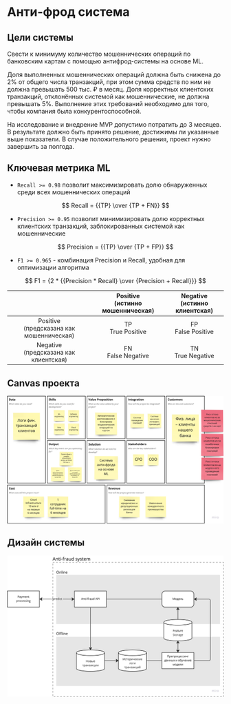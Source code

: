# Анти-фрод система

## Цели системы

Свести к минимуму количество мошеннических операций по банковским картам с помощью антифрод-системы на основе ML.

Доля выполненных мошеннических операций должна быть снижена до 2% от общего числа транзакций, при этом сумма средств по ним не должна превышать 500 тыс. ₽ в месяц. Доля корректных клиентских транзакций, отклонённых системой как мошеннические, не должна превышать 5%. Выполнение этих требований необходимо для того, чтобы компания была конкурентоспособной.

На исследование и внедрение MVP допустимо потратить до 3 месяцев. В результате должно быть принято решение, достижимы ли указанные выше показатели. В случае положительного решения, проект нужно завершить за полгода.

## Ключевая метрика ML

- `Recall >= 0.98` позволит максимизировать долю обнаруженных среди всех мошеннических операций

$$ Recall = {{TP} \over {TP + FN}} $$

- `Precision >= 0.95` позволит минимизировать долю корректных клиентских транзакций, заблокированных системой как мошеннические

$$ Precision = {{TP} \over {TP + FP}} $$

- `F1 >= 0.965` - комбинация Precision и Recall, удобная для оптимизации алгоритма

$$ F1 = {2 * {{Precision * Recall} \over {Precision + Recall}}} $$

| |Positive<br/>(истинно мошенническая) |Negative<br/>(истинно клиентская) |
|:----------------:|:-------------------------------:|:-----------------------------:|
|Positive<br/>(предсказана как мошенническая) |TP<br/>True Positive |FP<br/>False Positive |
|Negative<br/>(предсказана как клиентская) |FN<br/>False Negative |TN<br/>True Negative |

## Canvas проекта

![Anti-fraud AI Canvas](ai-canvas-2023-01-02-0043.jpeg)

## Дизайн системы

![Anti-fraud System Design](anti-fraud-ml-system-design-2023-01-02-0241.jpeg)
